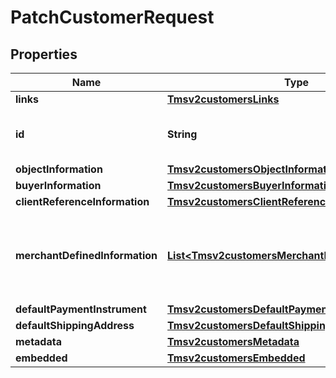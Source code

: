 
# PatchCustomerRequest

## Properties
Name | Type | Description | Notes
------------ | ------------- | ------------- | -------------
**links** | [**Tmsv2customersLinks**](Tmsv2customersLinks.md) |  |  [optional]
**id** | **String** | The id of the Customer Token. |  [optional]
**objectInformation** | [**Tmsv2customersObjectInformation**](Tmsv2customersObjectInformation.md) |  |  [optional]
**buyerInformation** | [**Tmsv2customersBuyerInformation**](Tmsv2customersBuyerInformation.md) |  |  [optional]
**clientReferenceInformation** | [**Tmsv2customersClientReferenceInformation**](Tmsv2customersClientReferenceInformation.md) |  |  [optional]
**merchantDefinedInformation** | [**List&lt;Tmsv2customersMerchantDefinedInformation&gt;**](Tmsv2customersMerchantDefinedInformation.md) | Object containing the custom data that the merchant defines.  |  [optional]
**defaultPaymentInstrument** | [**Tmsv2customersDefaultPaymentInstrument**](Tmsv2customersDefaultPaymentInstrument.md) |  |  [optional]
**defaultShippingAddress** | [**Tmsv2customersDefaultShippingAddress**](Tmsv2customersDefaultShippingAddress.md) |  |  [optional]
**metadata** | [**Tmsv2customersMetadata**](Tmsv2customersMetadata.md) |  |  [optional]
**embedded** | [**Tmsv2customersEmbedded**](Tmsv2customersEmbedded.md) |  |  [optional]



